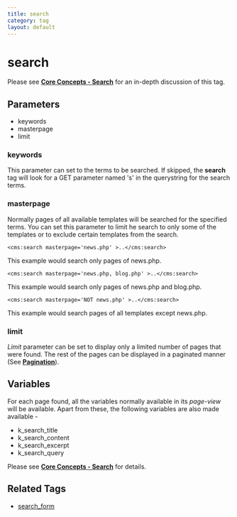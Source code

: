 ```yaml
---
title: search
category: tag
layout: default
---
```


# search

Please see [**Core Concepts - Search**](../../concepts/using-search.html) for an in-depth discussion of this tag.

## Parameters

*   keywords
*   masterpage
*   limit

### keywords

This parameter can set to the terms to be searched. If skipped, the **search** tag will look for a GET parameter named 's' in the querystring for the search terms.

### masterpage

Normally pages of all available templates will be searched for the specified terms. You can set this parameter to limit he search to only some of the templates or to exclude certain templates from the search.

```
<cms:search masterpage='news.php' >..</cms:search>
```

This example would search only pages of news.php.

```
<cms:search masterpage='news.php, blog.php' >..</cms:search>
```

This example would search only pages of news.php and blog.php.

```
<cms:search masterpage='NOT news.php' >..</cms:search>
```

This example would search pages of all templates except news.php.

### limit

_Limit_ parameter can be set to display only a limited number of pages that were found. The rest of the pages can be displayed in a paginated manner (See [**Pagination**](../../concepts/pagination.html)).

## Variables

For each page found, all the variables normally available in its _page-view_ will be available. Apart from these, the following variables are also made available -

*   k\_search\_title
*   k\_search\_content
*   k\_search\_excerpt
*   k\_search\_query

Please see [**Core Concepts - Search**](../../concepts/using-search.html) for details.

## Related Tags

*   [search\_form](../search_form.html)
